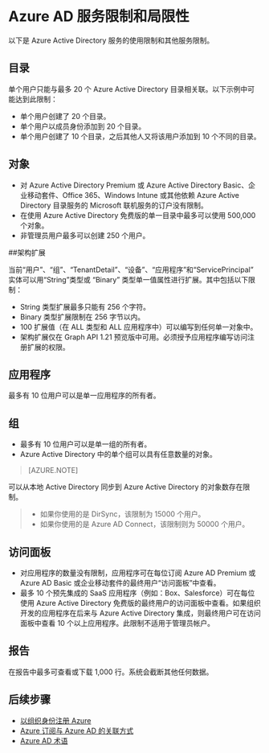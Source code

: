 <properties 
	pageTitle="Azure AD 服务限制和局限性" 
	description="Azure Active Directory 服务的使用限制和其他服务限制。" 
	services="active-directory" 
	documentationCenter="" 
	authors="Justinha" 
	writer="Justinha" 
	manager="TerryLan" 
	editor="LisaToft"/>

<tags 
	ms.service="active-directory"  
	ms.date="04/27/2015" 
	wacn.date="06/16/2015"/>

# Azure AD 服务限制和局限性

以下是 Azure Active Directory 服务的使用限制和其他服务限制。

## 目录

单个用户只能与最多 20 个 Azure Active Directory 目录相关联。以下示例中可能达到此限制：

- 单个用户创建了 20 个目录。
- 单个用户以成员身份添加到 20 个目录。
- 单个用户创建了 10 个目录，之后其他人又将该用户添加到 10 个不同的目录。

## 对象

- 对 Azure Active Directory Premium 或 Azure Active Directory Basic、企业移动套件、Office 365、Windows Intune 或其他依赖 Azure Active Directory 目录服务的 Microsoft 联机服务的订户没有限制。
- 在使用 Azure Active Directory 免费版的单一目录中最多可以使用 500,000 个对象。
- 非管理员用户最多可以创建 250 个用户。

##架构扩展

当前“用户”、“组”、“TenantDetail”、“设备”、“应用程序”和“ServicePrincipal” 实体可以用“String”类型或 “Binary” 类型单一值属性进行扩展。其中包括以下限制：

- String 类型扩展最多只能有 256 个字符。
- Binary 类型扩展限制在 256 字节以内。
- 100 扩展值（在 ALL 类型和 ALL 应用程序中）可以编写到任何单一对象中。
- 架构扩展仅在 Graph API 1.21 预览版中可用。必须授予应用程序编写访问注册扩展的权限。

## 应用程序

最多有 10 位用户可以是单一应用程序的所有者。

## 组 

- 最多有 10 位用户可以是单一组的所有者。
- Azure Active Directory 中的单个组可以具有任意数量的对象。


> [AZURE.NOTE]
> 
可以从本地 Active Directory 同步到 Azure Active Directory 的对象数存在限制。
> - 如果你使用的是 DirSync，该限制为 15000 个用户。
> - 如果你使用的是 Azure AD Connect，该限制则为 50000 个用户。

## 访问面板

- 对应用程序的数量没有限制，应用程序可在每位订阅 Azure AD Premium 或 Azure AD Basic 或企业移动套件的最终用户“访问面板”中查看。
- 最多 10 个预先集成的 SaaS 应用程序（例如：Box、Salesforce）可在每位使用 Azure Active Directory 免费版的最终用户的访问面板中查看。如果组织开发的应用程序在后来与 Azure Active Directory 集成，则最终用户可在访问面板中查看 10 个以上应用程序。此限制不适用于管理员帐户。

## 报告

在报告中最多可查看或下载 1,000 行。系统会截断其他任何数据。

## 后续步骤
- [以组织身份注册 Azure](/documentation/articles/sign-up-organization)
- [Azure 订阅与 Azure AD 的关联方式](/documentation/articles/active-directory-how-subscriptions-associated-directory)
- [Azure AD 术语](/documentation/articles/active-directory-terminology)

<!---HONumber=60-->
